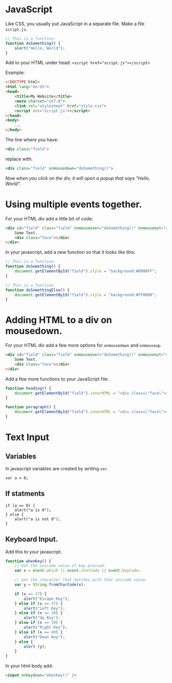 # JavaScript
Like CSS, you usually put JavaScript in a separate file.  Make a file `script.js`.

```js
// This is a function.
function doSomething() {
	alert("Hello, World");
}
```

Add to your HTML under head: `<script href="script.js"></script>`

Example:
```html
<!DOCTYPE html>
<html lang="en-US">
<head>
	<title>My Website</title>
	<meta charset="utf-8">
	<link rel="stylesheet" href="style.css">
	<script src="script.js"></script>
</head>
<body>
	...
</body>
```

The line where you have:
```html
<div class="field">
```

replace with:
```html
<div class="field" onmousedown="doSomething()">
```

*Now when you click on the div, it will open a popup that says "Hello, World".*

# Using multiple events together.
For your HTML div add a little bit of code:

```html
<div id="field" class="field" onmouseover="doSomething()" onmouseout="doSomethingElse()">
	Some Text.
	<div class="face"></div>
</div>
```

In your javascript, add a new function so that it looks like this:

```js
// This is a function.
function doSomething() {
	document.getElementById("field").style = "background:#0000FF";
}

// This is a function.
function doSomethingElse() {
	document.getElementById("field").style = "background:#FF0000";
}
```

# Adding HTML to a div on mousedown.
For your HTML div add a few more options for `onmousedown` and `onmouseup`.

```html
<div id="field" class="field" onmouseover="doSomething()" onmouseout="doSomethingElse()" onmousedown="heading()" onmouseup="paragraph()">
	Some Text.
	<div class="face"></div>
</div>
```

Add a few more functions to your JavaScript file:

```js
function heading() {
	document.getElementById("field").innerHTML = "<div class=\"face\"></div><h1>THIS IS HEADING TEXT!</h1>";
}

function paragraph() {
	document.getElementById("field").innerHTML = "<div class=\"face\"></div><p>This is paragraph text!</p>";
}
```

# Text Input
## Variables
In javascript variables are created by writing `var`.

```
var a = 0;
```

## If statments
```
if (a == 0) {
	alert("a is 0");
} else {
	alert("a is not 0");
}
```

## Keyboard Input.
Add this to your javascript.

```js
function whenKey() {
	// Get the unicode value of key pressed.
	var x = event.which || event.charCode || event.keyCode;

	// Get the character that matches with that unicode value.
	var y = String.fromCharCode(x);

	if (x == 27) {
		alert("Escape Key");
	} else if (x == 37) {
		alert("Left Key");
	} else if (x == 38) {
		alert("Up Key");
	} else if (x == 39) {
		alert("Right Key");
	} else if (x == 40) {
		alert("Down Key");
	} else {
		alert (y);
	}
}
```

In your html body add:

```html
<input onkeydown="whenkey()" />
```
